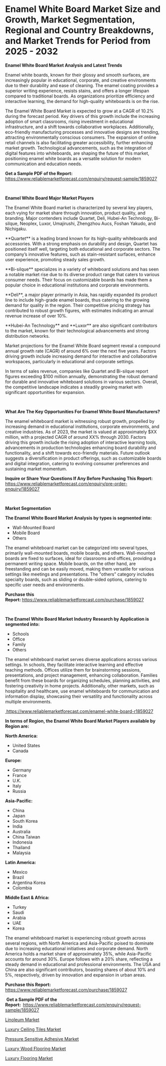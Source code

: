 <p><h1>Enamel White Board Market Size and Growth, Market Segmentation, Regional and Country Breakdowns, and Market Trends for Period from 2025 -  2032</h1></p><p><strong>Enamel White Board Market Analysis and Latest Trends</strong></p>
<p><p>Enamel white boards, known for their glossy and smooth surfaces, are increasingly popular in educational, corporate, and creative environments due to their durability and ease of cleaning. The enamel coating provides a superior writing experience, resists stains, and offers a longer lifespan compared to traditional boards. As organizations prioritize efficiency and interactive learning, the demand for high-quality whiteboards is on the rise.</p><p>The Enamel White Board Market is expected to grow at a CAGR of 10.2% during the forecast period. Key drivers of this growth include the increasing adoption of smart classrooms, rising investment in educational infrastructure, and a shift towards collaborative workplaces. Additionally, eco-friendly manufacturing processes and innovative designs are trending, attracting environmentally conscious consumers. The expansion of online retail channels is also facilitating greater accessibility, further enhancing market growth. Technological advancements, such as the integration of digital features into whiteboards, are shaping the future of this market, positioning enamel white boards as a versatile solution for modern communication and education needs.</p></p>
<p><strong>Get a Sample PDF of the Report:&nbsp;</strong> <a href="https://www.reliablemarketforecast.com/enquiry/request-sample/1859027?utm_campaign=1899&utm_medium=2&utm_source=Github&utm_content=ia&utm_term=01042025&utm_id=enamel-white-board">https://www.reliablemarketforecast.com/enquiry/request-sample/1859027</a></p>
<p>&nbsp;</p>
<p><strong>Enamel White Board Major Market Players</strong></p>
<p><p>The Enamel White Board market is characterized by several key players, each vying for market share through innovation, product quality, and branding. Major contenders include Quartet, Deli, Hubei-An Technology, Bi-silque, Neoplex, Luxor, Umajirushi, Zhengzhou Aucs, Foshan Yakudo, and Nichigaku.</p><p>**Quartet** is a leading brand known for its high-quality whiteboards and accessories. With a strong emphasis on durability and design, Quartet has positioned itself well, targeting both educational and corporate sectors. The company’s innovative features, such as stain-resistant surfaces, enhance user experience, promoting steady sales growth.</p><p>**Bi-silque** specializes in a variety of whiteboard solutions and has seen a notable market rise due to its diverse product range that caters to various consumer needs. Their focus on customizable boards has made them a popular choice in educational institutions and corporate environments. </p><p>**Deli**, a major player primarily in Asia, has rapidly expanded its product line to include high-grade enamel boards, thus catering to the growing demand for quality in the region. Their competitive pricing strategy has contributed to robust growth figures, with estimates indicating an annual revenue increase of over 10%.</p><p>**Hubei-An Technology** and **Luxor** are also significant contributors to the market, known for their technological advancements and strong distribution networks. </p><p>Market projections for the Enamel White Board segment reveal a compound annual growth rate (CAGR) of around 6% over the next five years. Factors driving growth include increasing demand for interactive and collaborative workspaces, particularly in educational and corporate settings.</p><p>In terms of sales revenue, companies like Quartet and Bi-silque report figures exceeding $100 million annually, demonstrating the robust demand for durable and innovative whiteboard solutions in various sectors. Overall, the competitive landscape indicates a steadily growing market with significant opportunities for expansion.</p></p>
<p>&nbsp;</p>
<p><strong>What Are The Key Opportunities For Enamel White Board Manufacturers?</strong></p>
<p><p>The enamel whiteboard market is witnessing robust growth, propelled by increasing demand in educational institutions, corporate environments, and creative industries. As of 2023, the market is valued at approximately $XX million, with a projected CAGR of around XX% through 2030. Factors driving this growth include the rising adoption of interactive learning tools, advancements in production technologies enhancing board durability and functionality, and a shift towards eco-friendly materials. Future outlook suggests a diversification in product offerings, such as customizable boards and digital integration, catering to evolving consumer preferences and sustaining market momentum.</p></p>
<p><strong>Inquire or Share Your Questions If Any Before Purchasing This Report:</strong> <a href="https://www.reliablemarketforecast.com/enquiry/pre-order-enquiry/1859027?utm_campaign=1899&utm_medium=2&utm_source=Github&utm_content=ia&utm_term=01042025&utm_id=enamel-white-board">https://www.reliablemarketforecast.com/enquiry/pre-order-enquiry/1859027</a></p>
<p>&nbsp;</p>
<p><strong>Market Segmentation</strong></p>
<p><strong>The Enamel White Board Market Analysis by types is segmented into:</strong></p>
<p><ul><li>Wall-Mounted Board</li><li>Mobile Board</li><li>Others</li></ul></p>
<p><p>The enamel whiteboard market can be categorized into several types, primarily wall-mounted boards, mobile boards, and others. Wall-mounted boards are fixed to surfaces, ideal for classrooms and offices, providing a permanent writing space. Mobile boards, on the other hand, are freestanding and can be easily moved, making them versatile for various settings like meetings and presentations. The "others" category includes specialty boards, such as sliding or double-sided options, catering to specific user needs and environments.</p></p>
<p><strong>Purchase this Report:&nbsp;</strong><a href="https://www.reliablemarketforecast.com/purchase/1859027?utm_campaign=1899&utm_medium=2&utm_source=Github&utm_content=ia&utm_term=01042025&utm_id=enamel-white-board">https://www.reliablemarketforecast.com/purchase/1859027</a></p>
<p>&nbsp;</p>
<p><strong>The Enamel White Board Market Industry Research by Application is segmented into:</strong></p>
<p><ul><li>Schools</li><li>Office</li><li>Family</li><li>Others</li></ul></p>
<p><p>The enamel whiteboard market serves diverse applications across various settings. In schools, they facilitate interactive learning and effective teaching methods. Offices utilize them for brainstorming sessions, presentations, and project management, enhancing collaboration. Families benefit from these boards for organizing schedules, planning activities, and fostering creativity in home projects. Additionally, other markets, such as hospitality and healthcare, use enamel whiteboards for communication and information display, showcasing their versatility and functionality across multiple environments.</p></p>
<p><a href="https://www.reliablemarketforecast.com/enamel-white-board-r1859027?utm_campaign=1899&utm_medium=2&utm_source=Github&utm_content=ia&utm_term=01042025&utm_id=enamel-white-board">&nbsp;https://www.reliablemarketforecast.com/enamel-white-board-r1859027</a></p>
<p><strong>In terms of Region, the Enamel White Board Market Players available by Region are:</strong></p>
<p>
    <p> <strong> North America: </strong>
        <ul>
            <li>United States</li>
            <li>Canada</li>
        </ul>
        </p> 
    <p> <strong> Europe: </strong>
        <ul>
            <li>Germany</li>
            <li>France</li>
            <li>U.K.</li>
            <li>Italy</li>
            <li>Russia</li>
        </ul>
        </p> 
    <p> <strong> Asia-Pacific: </strong>
        <ul>
            <li>China</li>
            <li>Japan</li>
            <li>South Korea</li>
            <li>India</li>
            <li>Australia</li>
            <li>China Taiwan</li>
            <li>Indonesia</li>
            <li>Thailand</li>
            <li>Malaysia</li>
        </ul>
        </p> 
    <p> <strong> Latin America: </strong>
        <ul>
            <li>Mexico</li>
            <li>Brazil</li>
            <li>Argentina Korea</li>
            <li>Colombia</li>
        </ul>
        </p> 
    <p> <strong> Middle East & Africa: </strong>
        <ul>
            <li>Turkey</li>
            <li>Saudi</li>
            <li>Arabia</li>
            <li>UAE</li>
            <li>Korea</li>
        </ul>
    </p>
    </p>
<p><p>The enamel whiteboard market is experiencing robust growth across several regions, with North America and Asia-Pacific poised to dominate due to increasing educational initiatives and corporate demand. North America holds a market share of approximately 35%, while Asia-Pacific accounts for around 30%. Europe follows with a 20% share, reflecting a steady demand in educational and professional environments. The USA and China are also significant contributors, boasting shares of about 10% and 5%, respectively, driven by innovation and expansion in urban areas.</p></p>
<p><strong>Purchase this Report: </strong><a href="https://www.reliablemarketforecast.com/purchase/1859027?utm_campaign=1899&utm_medium=2&utm_source=Github&utm_content=ia&utm_term=01042025&utm_id=enamel-white-board">https://www.reliablemarketforecast.com/purchase/1859027</a></p>
<p>&nbsp;<strong>Get a Sample PDF of the Report:&nbsp;&nbsp;</strong><a href="https://www.reliablemarketforecast.com/enquiry/request-sample/1859027?utm_campaign=1899&utm_medium=2&utm_source=Github&utm_content=ia&utm_term=01042025&utm_id=enamel-white-board">https://www.reliablemarketforecast.com/enquiry/request-sample/1859027</a></p>
<p><strong></strong></p>
<p><p><a href="https://github.com/omemaeuseda/Market-Research-Report-List-1/blob/main/linoleum-market.md?utm_campaign=1899&utm_medium=2&utm_source=Github&utm_content=ia&utm_term=01042025&utm_id=enamel-white-board">Linoleum Market</a></p><p><a href="https://github.com/yenagmah/Market-Research-Report-List-1/blob/main/luxury-ceiling-tiles-market.md?utm_campaign=1899&utm_medium=2&utm_source=Github&utm_content=ia&utm_term=01042025&utm_id=enamel-white-board">Luxury Ceiling Tiles Market</a></p><p><a href="https://github.com/kevoncesya4j/Market-Research-Report-List-1/blob/main/pressure-sensitive-adhesive-market.md?utm_campaign=1899&utm_medium=2&utm_source=Github&utm_content=ia&utm_term=01042025&utm_id=enamel-white-board">Pressure Sensitive Adhesive Market</a></p><p><a href="https://github.com/sitarzerpa3d/Market-Research-Report-List-1/blob/main/luxury-wood-flooring-market.md?utm_campaign=1899&utm_medium=2&utm_source=Github&utm_content=ia&utm_term=01042025&utm_id=enamel-white-board">Luxury Wood Flooring Market</a></p><p><a href="https://github.com/rentzszaszjn/Market-Research-Report-List-1/blob/main/luxury-flooring-market.md?utm_campaign=1899&utm_medium=2&utm_source=Github&utm_content=ia&utm_term=01042025&utm_id=enamel-white-board">Luxury Flooring Market</a></p></p>